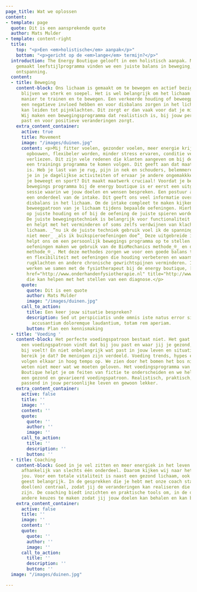 ```yaml
---
page_title: Wat we oplossen
content:
- template: page
  quote: Dit is een aansprekende quote
  author: Mats Mulder
- template: content-right
  title:
    top: "<p>Een <em>holistische</em> aanpak</p>"
    bottom: "<p>gericht op de <em>lange</em> termijn?</p>"
  introduction: The Energy Boutique gelooft in een holistisch aanpak. Met een op maat
    gemaakt leefstijlprogramma vinden we een juiste balans in beweging, voeding en
    ontspanning.
  content:
  - title: Beweging
    content-block: Ons lichaam is gemaakt om te bewegen en actief bezig te zijn, zo
      blijven we sterk en soepel. Het is wel belangrijk om het lichaam op de juiste
      manier te trainen en te bewegen. Een verkeerde houding of beweegpatroon kan
      een negatieve invloed hebben en voor disbalans zorgen in het lichaam wat vervolgens
      kan leiden tot pijnklachten. Dit zorgt er dan vaak voor dat je minder gaat bewegen.
      Wij maken een bewegingsprogramma dat realistisch is, bij jouw persoonlijke situatie
      past en voor positieve veranderingen zorgt.
    extra_content_container:
      active: true
      title: Movement
      image: "/images/duinen.jpg"
      content: <p>Mij fitter voelen, gezonder voelen, meer energie krijgen, spieren
        opbouwen, flexibeler worden, minder stress ervaren, conditie verbeteren, gewicht
        verliezen. Dit zijn vele redenen die klanten aangeven om bij de energy boutique
        een trainings programma te komen volgen. Dit geeft aan dat maatwerk nodig
        is. Heb je last van je rug, pijn in nek en schouders, belemmeren knieklachten
        je in je dagelijkse activiteiten of ervaar je andere ongemakkken en pijn wanneer
        je beweegt en sport? Dit maakt maatwerk cruciaal! Voordat je begint met een
        bewegings programma bij de energy boutique is er eerst een uitgebreide intake
        sessie waarin we jouw doelen en wensen bespreken. Een postuur analyse is ook
        een onderdeel van de intake. Dit geeft ons veel informatie over een eventueel
        disbalans in het lichaam. Om de intake compleet te maken kijken we naar het
        beweegpatroon van je lichaam tijdens bepaalde oefeningen. Hierbij letten we
        op juiste houding en of bij de oefening de juiste spieren worden gebruikt.
        De juiste bewegingstechniek is belangrijk voor functionaliteit van het lichaam
        en helpt met het verminderen of soms zelfs verdwijnen van klachten in het
        lichaam. _”nu ik de juiste techniek gebruik voel ik de spanning in mijn nek
        niet meer_ _als ik buikspieroefeningen doe”_ Deze uitgebreide intake sessie
        helpt ons om een persoonlijk bewegings programma op te stellen. Voor bepaalde
        oefeningen maken we gebruik van de BioMechanics methode_®_ en de stott pilates
        methode_®_. Met deze methodes zorgen we voor een goede balans tussen kracht
        en flexibiliteit met oefeningen die houding verbeteren en waarmee eventuele
        rugklachten en andere chronische gewrichtspijnen verminderen. Indien nodig
        werken we samen met de fysiotherapeut bij de energy boutique, [www.onderhandenfysiotherapie.nl](<a
        href="http://www.onderhandenfysiotherapie.nl" title="http://www.onderhandenfysiotherapie.nl">http://www.onderhandenfysiotherapie.nl</a>)
        die kan helpen met het stellen van een diagnose.</p>
      quote:
        quote: Dit is een quote
        author: Mats Mulder
        image: "/images/duinen.jpg"
      call_to_action:
        title: Een keer jouw situatie bespreken?
        description: Sed ut perspiciatis unde omnis iste natus error sit voluptatem
          accusantium doloremque laudantium, totam rem aperiam.
        button: Plan een kennismaking
  - title: 'Voeding '
    content-block: Het perfecte voedingspatroon bestaat niet. Het gaat erom dat je
      een voedingspatroon vindt dat bij jou past en waar jij je gezond, fit en energiek
      bij voelt! En niet onbelangrijk wat past in jouw leven en situatie. Maar hoe
      bereik je dat? De meningen zijn verdeeld. Voeding trends, hypes en adviezen
      volgen elkaar in hoog tempo op. We zien door het bomen het bos niet meer en
      weten niet meer wat we moeten geloven. Het voedingsprogramma van The Energy
      Boutique helpt je om feiten van fictie te onderscheiden en we helpen je met
      een gezond en gevarieerd voedingspatroon. Realistisch, praktisch, niets uitsluitend,
      passend in jouw persoonlijke leven en gewoon lekker.
    extra_content_container:
      active: false
      title: ''
      image: ''
      content: ''
      quote:
        quote: ''
        author: ''
        image: ''
      call_to_action:
        title: ''
        description: ''
        button: ''
  - title: Coaching
    content-block: Goed in je vel zitten en meer energiek in het leven staan is nooit
      afhankelijk van slechts één onderdeel. Daarom kijken wij naar het geheel van
      jou. Voor een totale vitaliteit is naast een gezond lichaam, ook een gezonde
      geest belangrijk. In de gesprekken die je hebt met onze coach sta jij met jouw
      doel(en) centraal, zodat jij de veranderingen kan realiseren die voor jou belangrijk
      zijn. De coaching biedt inzichten en praktische tools om, in de dagelijkse drukte,
      andere keuzes te maken zodat jij jouw doelen kan behalen en kan behouden.
    extra_content_container:
      active: false
      title: ''
      image: ''
      content: ''
      quote:
        quote: ''
        author: ''
        image: ''
      call_to_action:
        title: ''
        description: ''
        button: ''
  image: "/images/duinen.jpg"

---
```


